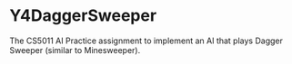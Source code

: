 # Y4DaggerSweeper
The CS5011 AI Practice assignment to implement an AI that plays Dagger Sweeper (similar to Minesweeper).
